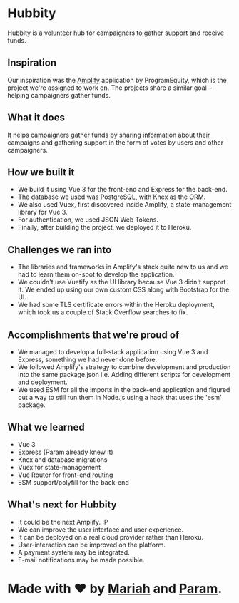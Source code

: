 # Hubbity

Hubbity is a volunteer hub for campaigners to gather support and receive funds.

## Inspiration

Our inspiration was the [Amplify](https://github.com/ProgramEquity/amplify) application by ProgramEquity, which is the project we're assigned to work on. The projects share a similar goal – helping campaigners gather funds.

## What it does

It helps campaigners gather funds by sharing information about their campaigns and gathering support in the form of votes by users and other campaigners.

## How we built it

- We build it using Vue 3 for the front-end and Express for the back-end.
- The database we used was PostgreSQL, with Knex as the ORM.
- We also used Vuex, first discovered inside Amplify, a state-management library for Vue 3.
- For authentication, we used JSON Web Tokens.
- Finally, after building the project, we deployed it to Heroku.

## Challenges we ran into

- The libraries and frameworks in Amplify's stack quite new to us and we had to learn them on-spot to develop the application.
- We couldn't use Vuetify as the UI library because Vue 3 didn't support it. We ended up using our own custom CSS along with Bootstrap for the UI.
- We had some TLS certificate errors within the Heroku deployment, which took us a couple of Stack Overflow searches to fix.

## Accomplishments that we're proud of

- We managed to develop a full-stack application using Vue 3 and Express, something we had never done before.
- We followed Amplify's strategy to combine development and production into the same package.json i.e. Adding different scripts for development and deployment.
- We used ESM for all the imports in the back-end application and figured out a way to still run them in Node.js using a hack that uses the 'esm' package.

## What we learned

- Vue 3
- Express (Param already knew it)
- Knex and database migrations
- Vuex for state-management
- Vue Router for front-end routing
- ESM support/polyfill for the back-end

## What's next for Hubbity

- It could be the next Amplify. :P
- We can improve the user interface and user experience.
- It can be deployed on a real cloud provider rather than Heroku.
- User-interaction can be improved on the platform.
- A payment system may be integrated.
- E-mail notifications may be made possible.

# Made with ❤ by [Mariah](https://github.com/mariah622) and [Param](https://www.paramsid.com).
